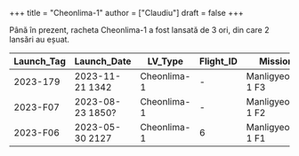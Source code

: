 +++
title = "Cheonlima-1"
author = ["Claudiu"]
draft = false
+++

Până în prezent, racheta Cheonlima-1 a fost lansată de 3 ori, din care 2 lansări au eșuat.

| Launch_Tag | Launch_Date      | LV_Type     | Flight_ID | Mission          | Launch_Site | Country | Outcome |
|------------|------------------|-------------|-----------|------------------|-------------|---------|---------|
| 2023-179   | 2023-11-21 1342  | Cheonlima-1 | -         | Manligyeong-1 F3 | SOHAE LC2   | KP      | S       |
| 2023-F07   | 2023-08-23 1850? | Cheonlima-1 | -         | Manligyeong-1 F2 | SOHAE LC2   | KP      | F       |
| 2023-F06   | 2023-05-30 2127  | Cheonlima-1 | 6         | Manligyeong-1 F1 | SOHAE LC2   | KP      | F       |
